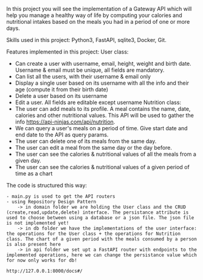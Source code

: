 In this project you will see the implementation of a Gateway API which will help you manage a healthy way of life by computing your calories and nutritional intakes based on the meals you had in a period of one or more days.

Skills used in this project: Python3, FastAPI, sqlite3, Docker, Git.

Features implemented in this project:
User class:
* Can create a user with username, email, height, weight and birth date. Username & email must be unique, all fields are mandatory.
* Can list all the users, with their username & email only
* Display a single user based on its username with all the info and their age (compute it from their birth date)
* Delete a user based on its username
* Edit a user. All fields are editable except username
Nutrition class:
* The user can add meals to its profile. A meal contains the name, date, calories and other nutritional values. This API will be used to gather the info https://api-ninjas.com/api/nutrition.
* We can query a user's meals on a period of time. Give start date and end date to the API as query params.
* The user can delete one of its meals from the same day.
* The user can edit a meal from the same day or the day before.
* The user can see the calories & nutritional values of all the meals from a given day.
* The user can see the calories & nutritional values of a given period of time as a chart

The code is structured this way:

    - main.py is used to get the API routers
    - using Repository Design Pattern
        -> in domain folder we are holding the User class and the CRUD (create,read,update,delete) interface. The persistance attribute is used to choose between using a database or a json file. The json file is not implemented yet!
        -> in db folder we have the implementations of the user interface: the operations for the User class + the operations for Nutrition class. The chart of a given period with the meals consumed by a person is also present here
        -> in api folder we set upt a FastAPI router with endpoints to the implemented operations, here we can change the persistance value which for now only works for db!

    http://127.0.0.1:8000/docs#/
